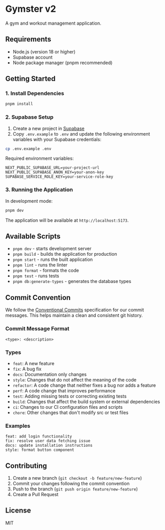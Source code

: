 # Gymster v2

A gym and workout management application.

## Requirements

- Node.js (version 18 or higher)
- Supabase account
- Node package manager (pnpm recommended)

## Getting Started

### 1. Install Dependencies

```bash
pnpm install
```

### 2. Supabase Setup

1. Create a new project in [Supabase](https://supabase.com)
2. Copy `.env.example` to `.env` and update the following environment variables with your Supabase credentials:

```bash
cp .env.example .env
```

Required environment variables:

```
NEXT_PUBLIC_SUPABASE_URL=your-project-url
NEXT_PUBLIC_SUPABASE_ANON_KEY=your-anon-key
SUPABASE_SERVICE_ROLE_KEY=your-service-role-key
```

### 3. Running the Application

In development mode:

```bash
pnpm dev
```

The application will be available at `http://localhost:5173`.

## Available Scripts

- `pnpm dev` - starts development server
- `pnpm build` - builds the application for production
- `pnpm start` - runs the built application
- `pnpm lint` - runs the linter
- `pnpm format` - formats the code
- `pnpm test` - runs tests
- `pnpm db:generate-types` - generates the database types

## Commit Convention

We follow the [Conventional Commits](https://www.conventionalcommits.org/) specification for our commit messages. This helps maintain a clean and consistent git history.

### Commit Message Format

```
<type>: <description>
```

### Types

- `feat`: A new feature
- `fix`: A bug fix
- `docs`: Documentation only changes
- `style`: Changes that do not affect the meaning of the code
- `refactor`: A code change that neither fixes a bug nor adds a feature
- `perf`: A code change that improves performance
- `test`: Adding missing tests or correcting existing tests
- `build`: Changes that affect the build system or external dependencies
- `ci`: Changes to our CI configuration files and scripts
- `chore`: Other changes that don't modify src or test files

### Examples

```
feat: add login functionality
fix: resolve user data fetching issue
docs: update installation instructions
style: format button component
```

## Contributing

1. Create a new branch (`git checkout -b feature/new-feature`)
2. Commit your changes following the commit convention
3. Push to the branch (`git push origin feature/new-feature`)
4. Create a Pull Request

## License

MIT
